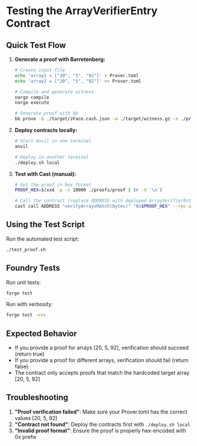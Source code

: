 # Testing the ArrayVerifierEntry Contract

## Quick Test Flow

1. **Generate a proof with Barretenberg:**
   ```bash
   # Create input file
   echo 'array1 = ["20", "5", "92"]' > Prover.toml
   echo 'array2 = ["20", "5", "92"]' >> Prover.toml
   
   # Compile and generate witness
   nargo compile
   nargo execute
   
   # Generate proof with bb
   bb prove -b ./target/zFace.cash.json -w ./target/witness.gz -o ./proofs/proof
   ```

2. **Deploy contracts locally:**
   ```bash
   # Start Anvil in one terminal
   anvil
   
   # Deploy in another terminal
   ./deploy.sh local
   ```

3. **Test with Cast (manual):**
   ```bash
   # Get the proof in hex format
   PROOF_HEX=$(xxd -p -c 10000 ./proofs/proof | tr -d '\n')
   
   # Call the contract (replace ADDRESS with deployed ArrayVerifierEntry address)
   cast call ADDRESS "verifyArraysMatch(bytes)" "0x$PROOF_HEX" --rpc-url localhost:8545
   ```

## Using the Test Script

Run the automated test script:
```bash
./test_proof.sh
```

## Foundry Tests

Run unit tests:
```bash
forge test
```

Run with verbosity:
```bash
forge test -vvv
```

## Expected Behavior

- If you provide a proof for arrays [20, 5, 92], verification should succeed (return true)
- If you provide a proof for different arrays, verification should fail (return false)
- The contract only accepts proofs that match the hardcoded target array [20, 5, 92]

## Troubleshooting

1. **"Proof verification failed"**: Make sure your Prover.toml has the correct values [20, 5, 92]
2. **"Contract not found"**: Deploy the contracts first with `./deploy.sh local`
3. **"Invalid proof format"**: Ensure the proof is properly hex-encoded with 0x prefix